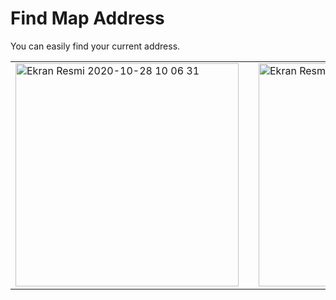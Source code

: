 # Find Map Address
 You can easily find your current address.
 <table>
   <tr>
     <td ><img width="357" alt="Ekran Resmi 2020-10-28 10 06 31" src="https://user-images.githubusercontent.com/28242890/117122179-46d90d80-ad9e-11eb-9489-70e7e16a3394.png">

 </td>
     <td width="30">
 </td>
     <td><img width="357" alt="Ekran Resmi 2020-10-28 10 06 41" src="https://user-images.githubusercontent.com/28242890/117122181-480a3a80-ad9e-11eb-9263-56de7c4287b3.png">
 </td>
 </td>
     <td><img width="357" alt="Ekran Resmi 2020-10-28 10 06 41" src="https://user-images.githubusercontent.com/28242890/117122171-4476b380-ad9e-11eb-9716-92e06f729670.png">
 </td>
</tr>
</table>
